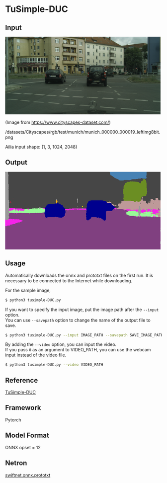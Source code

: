# TuSimple-DUC

## Input

![Input](input.png)

(Image from https://www.cityscapes-dataset.com/)

/datasets/Cityscapes/rgb/test/munich/munich_000000_000019_leftImg8bit.png

Ailia input shape: (1, 3, 1024, 2048)

## Output

![Output](output.png)

## Usage

Automatically downloads the onnx and prototxt files on the first run.
It is necessary to be connected to the Internet while downloading.

For the sample image,
``` bash
$ python3 tusimple-DUC.py
```

If you want to specify the input image, put the image path after the `--input` option.  
You can use `--savepath` option to change the name of the output file to save.
```bash
$ python3 tusimple-DUC.py --input IMAGE_PATH --savepath SAVE_IMAGE_PATH
```

By adding the `--video` option, you can input the video.   
If you pass `0` as an argument to VIDEO_PATH, you can use the webcam input instead of the video file.
```bash
$ python3 tusimple-DUC.py --video VIDEO_PATH
```

## Reference

[TuSimple-DUC](https://github.com/TuSimple/TuSimple-DUC)

## Framework

Pytorch

## Model Format

ONNX opset = 12

## Netron

[swiftnet.onnx.prototxt](https://netron.app/?url=https://storage.googleapis.com/ailia-models/tusimple-DUC/ResNet101-DUC-12.onnx.prototxt)

